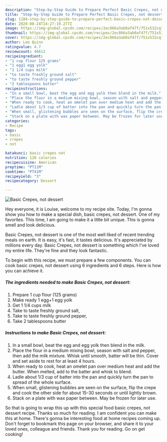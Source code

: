 ```yaml
---
description: "Step-by-Step Guide to Prepare Perfect Basic Crepes, not dessert"
title: "Step-by-Step Guide to Prepare Perfect Basic Crepes, not dessert"
slug: 1184-step-by-step-guide-to-prepare-perfect-basic-crepes-not-dessert
date: 2020-08-24T14:27:19.277Z
image: https://img-global.cpcdn.com/recipes/2ec866a3ab0af47f/751x532cq70/basic-crepes-not-dessert-recipe-main-photo.jpg
thumbnail: https://img-global.cpcdn.com/recipes/2ec866a3ab0af47f/751x532cq70/basic-crepes-not-dessert-recipe-main-photo.jpg
cover: https://img-global.cpcdn.com/recipes/2ec866a3ab0af47f/751x532cq70/basic-crepes-not-dessert-recipe-main-photo.jpg
author: Lee Quinn
ratingvalue: 4.7
reviewcount: 46612
recipeingredient:
- "1 cup flour 125 grams"
- "1 egg1 egg yolk"
- "1 1/4 cups milk"
- "to taste freshly ground salt"
- "to taste freshly ground pepper"
- "2 tablespoons butter"
recipeinstructions:
- "In a small bowl, beat the egg and egg yolk then blend in the milk."
- "Place the flour in a medium mixing bowl, season with salt and pepper, then add the milk mixture. Whisk until smooth, batter will be thin. Cover and set aside to rest for at least 4 hours."
- "When ready to cook, heat an omelet pan over medium heat and add the butter. When melted, add to the batter and whisk to blend."
- "Ladle about 1/3 cup of batter into the pan and quickly turn the pan to spread of the whole surface."
- "When small, glistening bubbles are seen on the surface, flip the crepe and cook the other side for about 15-30 seconds or until lightly brown."
- "Stack on a plate with wax paper between. May be frozen for later use."
categories:
- Recipe
tags:
- basic
- crepes
- not

katakunci: basic crepes not 
nutrition: 120 calories
recipecuisine: American
preptime: "PT11M"
cooktime: "PT41M"
recipeyield: "3"
recipecategory: Dessert

---
```



![Basic Crepes, not dessert](https://img-global.cpcdn.com/recipes/2ec866a3ab0af47f/751x532cq70/basic-crepes-not-dessert-recipe-main-photo.jpg)

Hey everyone, it is Louise, welcome to my recipe site. Today, I'm gonna show you how to make a special dish, basic crepes, not dessert. One of my favorites. This time, I am going to make it a little bit unique. This is gonna smell and look delicious.



Basic Crepes, not dessert is one of the most well liked of recent trending meals on earth. It is easy, it's fast, it tastes delicious. It's appreciated by millions every day. Basic Crepes, not dessert is something which I've loved my entire life. They're fine and they look fantastic.


To begin with this recipe, we must prepare a few components. You can cook basic crepes, not dessert using 6 ingredients and 6 steps. Here is how you can achieve it.

<!--inarticleads1-->

##### The ingredients needed to make Basic Crepes, not dessert:

1. Prepare 1 cup flour (125 grams)
1. Make ready 1 egg+1 egg yolk
1. Get 1 1/4 cups milk
1. Take to taste freshly ground salt,
1. Take to taste freshly ground pepper,
1. Take 2 tablespoons butter




<!--inarticleads2-->

##### Instructions to make Basic Crepes, not dessert:

1. In a small bowl, beat the egg and egg yolk then blend in the milk.
1. Place the flour in a medium mixing bowl, season with salt and pepper, then add the milk mixture. Whisk until smooth, batter will be thin. Cover and set aside to rest for at least 4 hours.
1. When ready to cook, heat an omelet pan over medium heat and add the butter. When melted, add to the batter and whisk to blend.
1. Ladle about 1/3 cup of batter into the pan and quickly turn the pan to spread of the whole surface.
1. When small, glistening bubbles are seen on the surface, flip the crepe and cook the other side for about 15-30 seconds or until lightly brown.
1. Stack on a plate with wax paper between. May be frozen for later use.




So that is going to wrap this up with this special food basic crepes, not dessert recipe. Thanks so much for reading. I am confident you can make this at home. There's gonna be interesting food at home recipes coming up. Don't forget to bookmark this page on your browser, and share it to your loved ones, colleague and friends. Thank you for reading. Go on get cooking!
